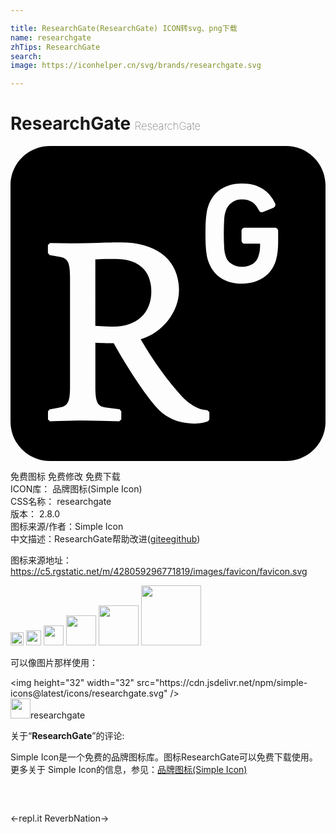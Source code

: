 ```yaml
---

title: ResearchGate(ResearchGate) ICON转svg、png下载
name: researchgate
zhTips: ResearchGate
search: 
image: https://iconhelper.cn/svg/brands/researchgate.svg

---
```


# ResearchGate  <small style="font-size: 60%;font-weight: 100">ResearchGate</small>

<div id="svg" class="svg-wrap">
<svg role="img" xmlns="http://www.w3.org/2000/svg" viewBox="0 0 24 24"><title>ResearchGate icon</title><path d="M7.843,13.76c-0.461,0.005-0.921-0.013-1.38-0.052V8.64c0.263-0.018,0.581-0.027,0.981-0.03 l0.591-0.002c1.724,0,2.695,0.889,2.695,2.49c0,1.622-1.102,2.661-2.886,2.661H7.843z M21.001,0h-18c-1.657,0-3,1.343-3,3v18 c0,1.657,1.343,3,3,3h18c1.657,0,3-1.343,3-3V3C24.001,1.343,22.658,0,21.001,0z M15.151,20.831l-0.089,0.135 c-0.252,0.115-0.653,0.184-1.038,0.184c-1.23,0-2.266-0.474-2.959-1.308c-0.825-0.951-2.051-2.769-3.204-4.824 c-0.664,0-0.912-0.005-1.233-0.021l-0.162-0.012v3.394c0,1.143,0.184,1.451,0.741,1.535l1.104,0.15l0.13,0.15v0.617l-0.156,0.15 c-0.904-0.037-1.808-0.058-2.712-0.063c-0.573,0-1.169,0.015-1.865,0.038L3.01,20.982l-0.154-0.15v-0.618l0.123-0.147l0.806-0.15 c0.564-0.107,0.75-0.409,0.75-1.533V9.99c0-1.124-0.186-1.427-0.747-1.534L2.98,8.305L2.851,8.16V7.542l0.156-0.15 C4.238,7.427,5.47,7.423,6.7,7.381C7.441,7.359,7.885,7.35,8.418,7.35c2.683,0,4.419,1.305,4.419,3.642 c0,1.65-1.251,3.25-2.919,3.737c0.921,1.606,2.078,3.184,3.112,4.317c0.614,0.663,1.329,1.08,1.971,1.08l0.15,0.15V20.831z  M20.392,7.086c0,0.454-0.008,0.67-0.034,0.91C20.335,8.24,20.29,8.48,20.223,8.715c-0.186,0.576-0.483,0.99-0.935,1.299 c-0.45,0.307-1.027,0.473-1.65,0.473c-0.638,0-1.181-0.147-1.626-0.443c-0.448-0.297-0.769-0.74-0.96-1.32 c-0.038-0.112-0.068-0.227-0.09-0.344c-0.055-0.315-0.087-0.633-0.096-0.953c-0.016-0.505-0.016-1.01,0-1.515 c0.011-0.319,0.043-0.638,0.098-0.952c0.022-0.119,0.051-0.233,0.089-0.344c0.192-0.581,0.513-1.023,0.961-1.32 c0.445-0.297,0.99-0.444,1.628-0.444c0.328,0,0.625,0.039,0.892,0.116c0.266,0.078,0.504,0.184,0.713,0.322s0.387,0.297,0.537,0.48 c0.148,0.18,0.27,0.375,0.362,0.571c0.073,0.13,0.045,0.27-0.105,0.36l-0.76,0.311c-0.14,0.078-0.282,0.027-0.351-0.111 c-0.186-0.341-0.318-0.505-0.516-0.63c-0.229-0.147-0.499-0.218-0.771-0.203c-0.345,0-0.504,0.053-0.759,0.233 c-0.237,0.161-0.413,0.399-0.496,0.673c-0.056,0.171-0.09,0.348-0.102,0.528c-0.047,0.779-0.047,1.561,0,2.34 c0.012,0.18,0.046,0.357,0.102,0.528c0.065,0.248,0.222,0.462,0.438,0.6c0.241,0.163,0.527,0.245,0.818,0.235 c0.292,0.008,0.579-0.073,0.825-0.231c0.201-0.136,0.349-0.337,0.418-0.57l0.042-0.146c0.026-0.093,0.047-0.188,0.062-0.284 c0.021-0.13,0.026-0.24,0.026-0.529H17.86l-0.003-0.005c-0.153,0-0.255-0.102-0.255-0.255V6.48c0-0.151,0.102-0.255,0.255-0.255 h2.28c0.151,0,0.255,0.104,0.255,0.255V7.086z"/></svg>
</div>
<detail full-name='researchgate'></detail>

<div class="detail-page">
<p>
<span><span class="badge-success badge">免费图标</span> <span class="badge-success badge">免费修改</span>  <span class="badge-success badge">免费下载</span> </span>
<br/>
<span>
ICON库：
<span class="badge-secondary badge">品牌图标(Simple Icon)</span> 
</span>
<br/>
<span>
CSS名称：
<span class="badge-secondary badge">researchgate</span> 
</span>

<br/>
<span>
版本：
<span class="badge-secondary badge">2.8.0</span> 
</span>
<br/>
<span>图标来源/作者：<span class="badge-light badge">Simple Icon</span></span> 
<br/>
<span class="zh-detail">中文描述：<span class="badge-primary badge">ResearchGate</span><span class="help-link"><span>帮助改进</span>(<a href="https://gitee.com/liuwave/icon-helper/edit/master/json/brands/researchgate.json" target="_blank" rel="noopener noreferrer">gitee</a><a href="https://github.com/liuwave/icon-helper/edit/master/json/brands/researchgate.json" target="_blank" rel="noopener noreferrer">github</a></span>)</span><br/>
</p>
</div><div class="description description alert alert-light"><p>图标来源地址：<a href="https://c5.rgstatic.net/m/428059296771819/images/favicon/favicon.svg" target="_blank" rel="noopener noreferrer">https://c5.rgstatic.net/m/428059296771819/images/favicon/favicon.svg</a></p></div>
<div class="alert alert-dark">
<img height="21" width="21" src="https://cdn.jsdelivr.net/npm/simple-icons@latest/icons/researchgate.svg" />
<img height="24" width="24" src="https://cdn.jsdelivr.net/npm/simple-icons@latest/icons/researchgate.svg" />
<img height="32" width="32" src="https://cdn.jsdelivr.net/npm/simple-icons@latest/icons/researchgate.svg" />
<img height="48" width="48" src="https://cdn.jsdelivr.net/npm/simple-icons@latest/icons/researchgate.svg" />
<img height="64" width="64" src="https://cdn.jsdelivr.net/npm/simple-icons@latest/icons/researchgate.svg" />
<img height="96" width="96" src="https://cdn.jsdelivr.net/npm/simple-icons@latest/icons/researchgate.svg" />

</div>
<div>
  <p>可以像图片那样使用：    
  </p>
  <div class="alert alert-primary" style="font-size: 14px">
    &lt;img height="32" width="32" src="https://cdn.jsdelivr.net/npm/simple-icons@latest/icons/researchgate.svg" /&gt;
    <copy-btn content='<img height="32" width="32" src="https://cdn.jsdelivr.net/npm/simple-icons@latest/icons/researchgate.svg" />'></copy-btn>
  </div>
  <div class="alert alert-secondary">
    <img height="32" width="32" src="https://cdn.jsdelivr.net/npm/simple-icons@latest/icons/researchgate.svg" />researchgate
    <copy-btn content="researchgate" btn-title="复制图标名称"></copy-btn>
  </div>
</div>
<div class="icon-detail__container">
<p>关于“<b>ResearchGate</b>”的评论:</p>
</div>
<Vssue title="关于“ResearchGate”的评论" />
<div><p>Simple Icon是一个免费的品牌图标库。图标ResearchGate可以免费下载使用。更多关于  Simple Icon的信息，参见：<a target="_blank" href="https://iconhelper.cn/brands.html">品牌图标(Simple Icon)</a>
</p></div>


<div style="padding:2rem 0 " class="page-nav"><p class="inner"><span class="prev">←<router-link to="/icon/repl-it.html">repl.it</router-link></span> <span class="next"><router-link to="/icon/reverbnation.html">ReverbNation</router-link>→</span></p></div>
